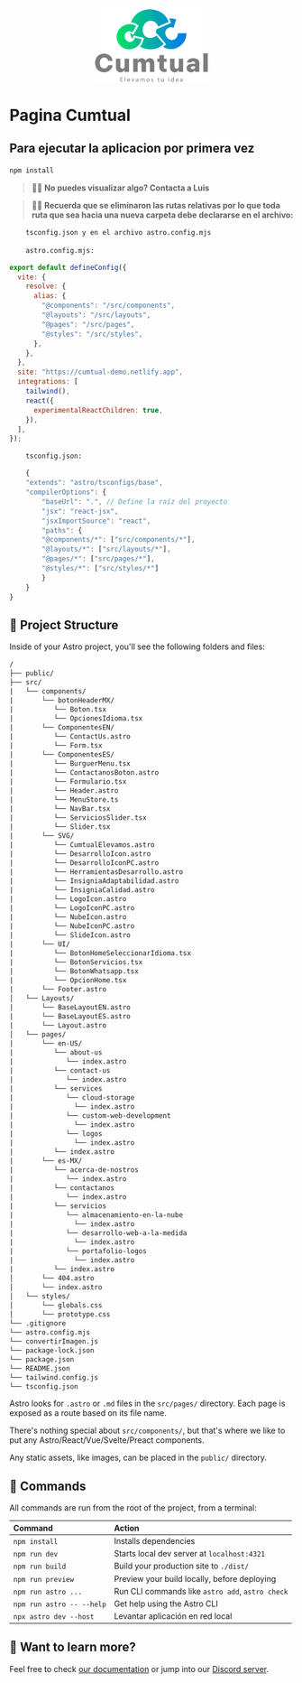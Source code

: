 <div align="center">
    <img src="./public/logocumtual-23.webp" alt="Logo Cumtual" width="200" />
</div>

# Pagina Cumtual

## Para ejecutar la aplicacion por primera vez

```sh
npm install
```

> 🧑‍🚀 **No puedes visualizar algo? Contacta a Luis**

> 🧑‍🚀 **Recuerda que se eliminaron las rutas relativas por lo que toda ruta que sea hacia una nueva carpeta debe declararse en el archivo:**

```text
    tsconfig.json y en el archivo astro.config.mjs

    astro.config.mjs:
```

```javascript
export default defineConfig({
  vite: {
    resolve: {
      alias: {
        "@components": "/src/components",
        "@layouts": "/src/layouts",
        "@pages": "/src/pages",
        "@styles": "/src/styles",
      },
    },
  },
  site: "https://cumtual-demo.netlify.app",
  integrations: [
    tailwind(),
    react({
      experimentalReactChildren: true,
    }),
  ],
});
```

```text
    tsconfig.json:
```

```javascript
    {
    "extends": "astro/tsconfigs/base",
    "compilerOptions": {
        "baseUrl": ".", // Define la raíz del proyecto
        "jsx": "react-jsx",
        "jsxImportSource": "react",
        "paths": {
        "@components/*": ["src/components/*"],
        "@layouts/*": ["src/layouts/*"],
        "@pages/*": ["src/pages/*"],
        "@styles/*": ["src/styles/*"]
        }
    }
}
```

## 🚀 Project Structure

Inside of your Astro project, you'll see the following folders and files:

```text
/
├── public/
├── src/
|   └── components/
|       └── botonHeaderMX/
|          └── Boton.tsx
|          └── OpcionesIdioma.tsx
|       └── ComponentesEN/
|          └── ContactUs.astro
|          └── Form.tsx
|       └── ComponentesES/
|          └── BurguerMenu.tsx
|          └── ContactanosBoton.astro
|          └── Formulario.tsx
|          └── Header.astro
|          └── MenuStore.ts
|          └── NavBar.tsx
|          └── ServiciosSlider.tsx
|          └── Slider.tsx
|       └── SVG/
|          └── CumtualElevamos.astro
|          └── DesarrolloIcon.astro
|          └── DesarrolloIconPC.astro
|          └── HerramientasDesarrollo.astro
|          └── InsigniaAdaptabilidad.astro
|          └── InsigniaCalidad.astro
|          └── LogoIcon.astro
|          └── LogoIconPC.astro
|          └── NubeIcon.astro
|          └── NubeIconPC.astro
|          └── SlideIcon.astro
|       └── UI/
|          └── BotonHomeSeleccionarIdioma.tsx
|          └── BotonServicios.tsx
|          └── BotonWhatsapp.tsx
|          └── OpcionHome.tsx
|       └── Footer.astro
│   └── Layouts/
|       └── BaseLayoutEN.astro
|       └── BaseLayoutES.astro
|       └── Layout.astro
│   └── pages/
|       └── en-US/
|          └── about-us
|             └── index.astro
|          └── contact-us
|             └── index.astro
|          └── services
|             └── cloud-storage
|               └── index.astro
|             └── custom-web-development
|               └── index.astro
|             └── logos
|               └── index.astro
|          └── index.astro
|       └── es-MX/
|          └── acerca-de-nostros
|             └── index.astro
|          └── contactanos
|             └── index.astro
|          └── servicios
|             └── almacenamiento-en-la-nube
|               └── index.astro
|             └── desarrollo-web-a-la-medida
|               └── index.astro
|             └── portafolio-logos
|               └── index.astro
|          └── index.astro
│       └── 404.astro
│       └── index.astro
│   └── styles/
│       └── globals.css
│       └── prototype.css
└── .gitignore
└── astro.config.mjs
└── convertirImagen.js
└── package-lock.json
└── package.json
└── README.json
└── tailwind.config.js
└── tsconfig.json
```

Astro looks for `.astro` or `.md` files in the `src/pages/` directory. Each page is exposed as a route based on its file name.

There's nothing special about `src/components/`, but that's where we like to put any Astro/React/Vue/Svelte/Preact components.

Any static assets, like images, can be placed in the `public/` directory.

## 🧞 Commands

All commands are run from the root of the project, from a terminal:

| Command                   | Action                                           |
| :------------------------ | :----------------------------------------------- |
| `npm install`             | Installs dependencies                            |
| `npm run dev`             | Starts local dev server at `localhost:4321`      |
| `npm run build`           | Build your production site to `./dist/`          |
| `npm run preview`         | Preview your build locally, before deploying     |
| `npm run astro ...`       | Run CLI commands like `astro add`, `astro check` |
| `npm run astro -- --help` | Get help using the Astro CLI                     |
| `npx astro dev --host`    | Levantar aplicación en red local                 |

## 👀 Want to learn more?

Feel free to check [our documentation](https://docs.astro.build) or jump into our [Discord server](https://astro.build/chat).
